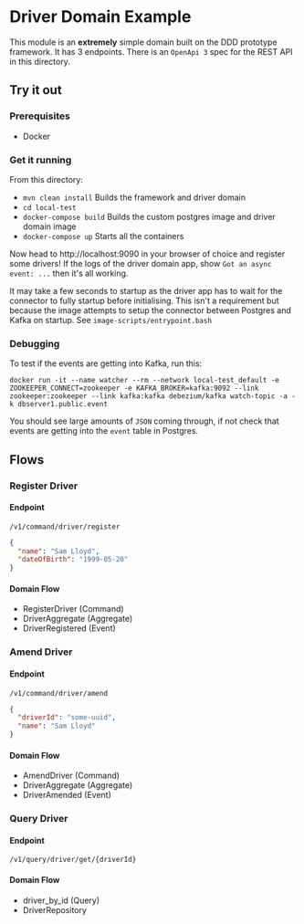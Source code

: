 # Driver Domain Example

This module is an **extremely** simple domain built on the DDD prototype framework.
It has 3 endpoints. There is an `OpenApi 3` spec for the REST API in this directory.

## Try it out
### Prerequisites
+ Docker

### Get it running
From this directory:
+ `mvn clean install` Builds the framework and driver domain
+ `cd local-test`
+ `docker-compose build` Builds the custom postgres image and driver domain image
+ `docker-compose up` Starts all the containers

Now head to http://localhost:9090 in your browser of choice and register some drivers!
If the logs of the driver domain app, show `Got an async event: ...` then it's all working.

It may take a few seconds to startup as the driver app has to wait for the connector to fully startup before initialising.
This isn't a requirement but because the image attempts to setup the connector between Postgres and Kafka on startup.
See `image-scripts/entrypoint.bash`

### Debugging

To test if the events are getting into Kafka, run this:
```shell script
docker run -it --name watcher --rm --network local-test_default -e ZOOKEEPER_CONNECT=zookeeper -e KAFKA_BROKER=kafka:9092 --link zookeeper:zookeeper --link kafka:kafka debezium/kafka watch-topic -a -k dbserver1.public.event
```
You should see large amounts of `JSON` coming through, if not check that events are getting into the `event` table in
Postgres.

## Flows
### Register Driver
#### Endpoint
`/v1/command/driver/register`
```json
{
  "name": "Sam Lloyd",
  "dateOfBirth": "1999-05-20"
}
```
#### Domain Flow
+ RegisterDriver (Command)
+ DriverAggregate (Aggregate)
+ DriverRegistered (Event)

### Amend Driver
#### Endpoint
`/v1/command/driver/amend`
```json
{
  "driverId": "some-uuid",
  "name": "Sam Lloyd"
}
```
#### Domain Flow
+ AmendDriver (Command)
+ DriverAggregate (Aggregate)
+ DriverAmended (Event)

### Query Driver
#### Endpoint
`/v1/query/driver/get/{driverId}`
#### Domain Flow
+ driver_by_id (Query)
+ DriverRepository